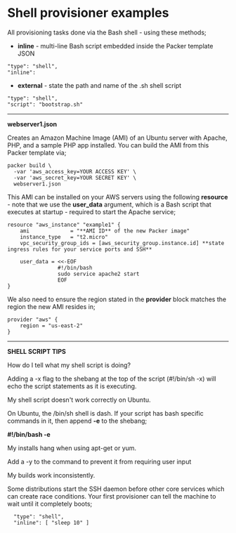 # Shell provisioner examples
All provisioning tasks done via the Bash shell - using these methods;

- **inline** - multi-line Bash script embedded inside the Packer template JSON

```
"type": "shell",
"inline": 
```

- **external** - state the path and name of the .sh shell script

```
"type": "shell",
"script": "bootstrap.sh" 
```

___


**webserver1.json**

Creates an Amazon Machine Image (AMI) of an Ubuntu server with Apache, PHP, and a sample PHP app installed. You can build the AMI from this Packer template via;

```
packer build \
  -var 'aws_access_key=YOUR ACCESS KEY' \
  -var 'aws_secret_key=YOUR SECRET KEY' \
  webserver1.json
```

This AMI can be installed on your AWS servers using the following **resource** - note that we use the **user_data** argument, which is a Bash script that executes at startup - required to start the Apache service;

```
resource "aws_instance" "example1" {
    ami             = "**AMI ID** of the new Packer image"
    instance_type   = "t2.micro"
    vpc_security_group_ids = [aws_security_group.instance.id] **state ingress rules for your service ports and SSH**

    user_data = <<-EOF
                #!/bin/bash
                sudo service apache2 start
                EOF
}
```

We also need to ensure the region stated in the **provider** block matches the region the new AMI resides in;

```
provider "aws" {
    region = "us-east-2"
}
```

___

**SHELL SCRIPT TIPS**

How do I tell what my shell script is doing?

Adding a -x flag to the shebang at the top of the script (#!/bin/sh -x) will echo the script statements as it is executing.

My shell script doesn't work correctly on Ubuntu.

On Ubuntu, the /bin/sh shell is dash. If your script has bash specific commands in it, then append **-e** to the shebang;

**#!/bin/bash -e**

My installs hang when using apt-get or yum.

Add a -y to the command to prevent it from requiring user input

My builds work inconsistently.

Some distributions start the SSH daemon before other core services which can create race conditions. Your first provisioner can tell the machine to wait until it completely boots;

```
  "type": "shell",
  "inline": [ "sleep 10" ]
```
